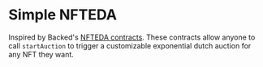 # Simple NFTEDA

Inspired by Backed's [NFTEDA contracts](https://github.com/with-backed/NFTEDA). These contracts allow anyone to call `startAuction` to trigger a customizable exponential dutch auction for any NFT they want.
